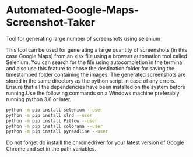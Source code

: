 # Automated-Google-Maps-Screenshot-Taker
Tool for generating large number of screenshots using selenium

This tool can be used for generating a large quantity of screenshots (in this case Google Maps) from an xlsx file using a browser automation tool called Selenium. You can search for the file using autocompletion in the terminal and also use this feature to chose the destination folder for saving the timestamped folder containing the images. The generated screenshots are stored in the same directory as the python script in case of any errors. Ensure that all the dependencies have been installed on the system before running.Use the following commands on a Windows machine preferably running python 3.6 or later.

```sh
python -m pip install selenium --user
python -m pip install xlrd --user
python -m pip install Pillow --user
python -m pip install colorama --user
python -m pip install pyreadline --user
```
Do not forget do installl the chromedriver for your latest version of Google Chrome and set in the path variables.
